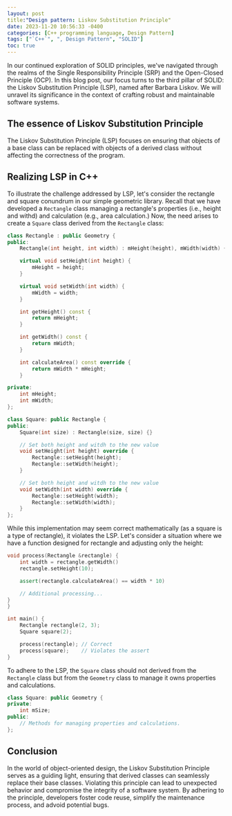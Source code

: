 ```yaml
---
layout: post
title:"Design pattern: Liskov Substitution Principle"
date: 2023-11-20 10:56:33 -0400
categories: [C++ programming language, Design Pattern]
tags: ["`C++`", ", Design Pattern", "SOLID"]
toc: true
---
```



In our continued exploration of SOLID principles, we've navigated through the realms of the Single Responsibility Principle (SRP) and the Open-Closed Principle (OCP). In this blog post, our focus turns to the third pillar of SOLID: the Liskov Substitution Principle (LSP), named after Barbara Liskov. We will unravel its significance in the context of crafting robust and maintainable software systems.


## The essence of Liskov Substitution Principle


The Liskov Substitution Principle (LSP) focuses on ensuring that objects of a base class can be replaced with objects of a derived class without affecting the correctness of the program.


## Realizing LSP in C++


To illustrate the challenge addressed by LSP, let's consider the rectangle and square conundrum in our simple geometric library. Recall that we have developed a `Rectangle` class managing a rectangle's properties (i.e., height and withd) and calculation (e.g., area calculation.) Now, the need arises to create a `Square` class derived from the `Rectangle` class:


```C++
class Rectangle : public Geometry {
public:
    Rectangle(int height, int width) : mHeight(height), mWidth(width) {}

    virtual void setHeight(int height) {
        mHeight = height;
    }

    virtual void setWidth(int width) {
        mWidth = width;
    }

    int getHeight() const {
        return mHeight;
    }

    int getWidth() const {
        return mWidth;
    }

    int calculateArea() const override {
        return mWidth * mHeight;
    }

private:
    int mHeight;
    int mWidth;
};

class Square: public Rectangle {
public:
    Square(int size) : Rectangle(size, size) {}

    // Set both height and witdh to the new value
    void setHeight(int height) override {
        Rectangle::setHeight(height);
        Rectangle::setWidth(height);
    }

    // Set both height and witdh to the new value
    void setWidth(int width) override {
        Rectangle::setHeight(width);
        Rectangle::setWidth(width);
    }
};
```


While this implementation may seem correct mathematically (as a square is a type of rectangle), it violates the LSP. Let's consider a situation where we have a function designed for rectangle and adjusting only the height:


```C++
void process(Rectangle &rectangle) {
    int width = rectangle.getWidth()
    rectangle.setHeight(10);

    assert(rectangle.calculateArea() == width * 10)

    // Additional processing...
}
}

int main() {
    Rectangle rectangle(2, 3);
    Square square(2);

    process(rectangle); // Correct
    process(square);    // Violates the assert
}
```


To adhere to the LSP, the `Square` class should not derived from the `Rectangle` class but from the `Geometry` class to manage it owns properties and calculations.

```C++
class Square: public Geometry {
private:
    int mSize;
public:
    // Methods for managing properties and calculations.
};
```


## Conclusion


In the world of object-oriented design, the Liskov Substitution Principle serves as a guiding light, ensuring that derived classes can seamlessly replace their base classes. Violating this principle can lead to unexpected behavior and compromise the integrity of a software system. By adhering to the principle, developers foster code reuse, simplify the maintenance process, and advoid potential bugs.